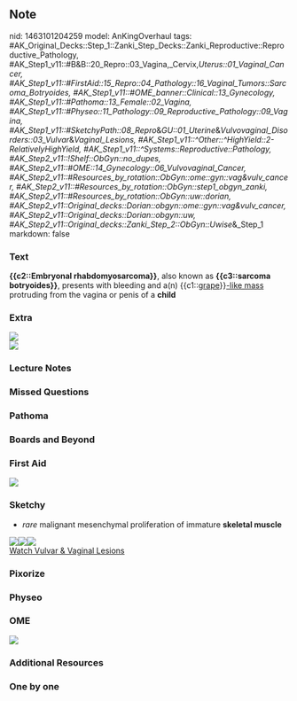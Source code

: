 ## Note
nid: 1463101204259
model: AnKingOverhaul
tags: #AK_Original_Decks::Step_1::Zanki_Step_Decks::Zanki_Reproductive::Reproductive_Pathology, #AK_Step1_v11::#B&B::20_Repro::03_Vagina,_Cervix,_Uterus::01_Vaginal_Cancer, #AK_Step1_v11::#FirstAid::15_Repro::04_Pathology::16_Vaginal_Tumors::Sarcoma_Botryoides, #AK_Step1_v11::#OME_banner::Clinical::13_Gynecology, #AK_Step1_v11::#Pathoma::13_Female::02_Vagina, #AK_Step1_v11::#Physeo::11_Pathology::09_Reproductive_Pathology::09_Vagina, #AK_Step1_v11::#SketchyPath::08_Repro_&_GU::01_Uterine_&_Vulvovaginal_Disorders::03_Vulvar_&_Vaginal_Lesions, #AK_Step1_v11::^Other::^HighYield::2-RelativelyHighYield, #AK_Step1_v11::^Systems::Reproductive::Pathology, #AK_Step2_v11::!Shelf::ObGyn::no_dupes, #AK_Step2_v11::#OME::14_Gynecology::06_Vulvovaginal_Cancer, #AK_Step2_v11::#Resources_by_rotation::ObGyn::ome::gyn::vag&vulv_cancer, #AK_Step2_v11::#Resources_by_rotation::ObGyn::step1_obgyn_zanki, #AK_Step2_v11::#Resources_by_rotation::ObGyn::uw::dorian, #AK_Step2_v11::Original_decks::Dorian::obgyn::ome::gyn::vag&vulv_cancer, #AK_Step2_v11::Original_decks::Dorian::obgyn::uw, #AK_Step2_v11::Original_decks::Zanki_Step_2::ObGyn::Uwise_&_Step_1
markdown: false

### Text
<div>
  <b>{{c2::Embryonal rhabdomyosarcoma}}</b>, also known as
  <b>{{c3::sarcoma botryoides}}</b>, presents with bleeding and
  a(n) {{c1::<u>grape</u>}}<u>-like mass</u> protruding from the
  vagina or penis of a <b>child</b>
</div>

### Extra
<img src="paste-5050881540639.jpg">
<div><img src="paste-5089536246000.jpg"></div>

### Lecture Notes


### Missed Questions


### Pathoma


### Boards and Beyond


### First Aid
<img src="tmpYgKEZ6.png">

### Sketchy
* <i>rare</i> malignant mesenchymal proliferation of immature
<b>skeletal muscle</b>
<div>
  <div><img src="Embryonal%20rhabdomyosarcoma.jpg"><img src=
  "rhabdomyosarcoma%20grapelike%20mass.jpg"><img src=
  "Zoverall%20picture-05514224744543d88995d8773d5bb7fd1d7f299d_1566160514431.JPG"></div>
</div><a href=
"https://dashboard.sketchy.com/study/medical/courses/medical-pathophysiology/units/medical-pathophysiology-reproductive-gu/videos/medical-pathophysiology-reproductive-and-gu-uterine-and-vulvovaginal-disorders-vulvar-and-vaginal-lesions?utm_source=anki&utm_medium=partnership&utm_campaign=february_update&utm_content=medical">Watch
Vulvar & Vaginal Lesions</a>

### Pixorize


### Physeo


### OME
<div class="ome-widget">
  <a href=
  "https://onlinemeded.org/spa/gynecology?ref=anki"><img src=
  "_OME_AnkiFlashcards_Topic_4.png"></a>
</div>

### Additional Resources


### One by one

